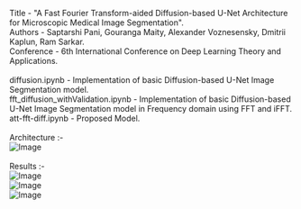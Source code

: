 Title - "A Fast Fourier Transform-aided Diffusion-based U-Net Architecture for Microscopic Medical Image Segmentation". <br />
Authors - Saptarshi Pani, Gouranga Maity, Alexander Voznesensky, Dmitrii Kaplun, Ram Sarkar. <br />
Conference - 6th International Conference on Deep Learning Theory and Applications. <br /><br />
diffusion.ipynb - Implementation of basic Diffusion-based U-Net Image Segmentation model. <br />
fft_diffusion_withValidation.ipynb - Implementation of basic Diffusion-based U-Net Image Segmentation model in Frequency domain using FFT and iFFT. <br />
att-fft-diff.ipynb - Proposed Model. <br /> <br />
Architecture :- <br />
![Image](https://github.com/user-attachments/assets/053ca830-6527-43cc-b89e-a4e583c47a54)
<br /><br />
Results :- <br />
![Image](https://github.com/user-attachments/assets/6d7385b4-a7e8-482e-a786-4c3f9e04e15a) <br />
![Image](https://github.com/user-attachments/assets/561941cd-5551-4ebf-b5a8-53bdde90e2c9) <br />
![Image](https://github.com/user-attachments/assets/5ffb213a-4efa-4e42-9fe3-c81d2e515a8f)
